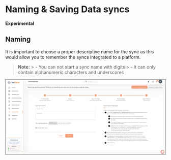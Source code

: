 # Naming & Saving Data syncs

**Experimental**

## Naming

It is important to choose a proper descriptive name for the sync as this would allow you to remember the syncs integrated to a platform.

> **Note:** > - You can not start a sync name with digits > - It can only contain alphanumeric characters and underscores

![alt](../images/naming_reverseetl.png)